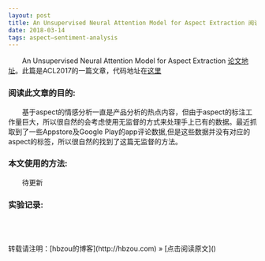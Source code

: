 ```yaml
---
layout: post
title: An Unsupervised Neural Attention Model for Aspect Extraction 阅读笔记
date: 2018-03-14 
tags: aspect—sentiment-analysis    
---
```


　　An Unsupervised Neural Attention Model for Aspect Extraction [论文地址](http://www.aclweb.org/anthology/P/P17/P17-1036.pdf)。此篇是ACL2017的一篇文章，代码地址在[这里]()

### 阅读此文章的目的:
　　基于aspect的情感分析一直是产品分析的热点内容，但由于aspect的标注工作量巨大，所以很自然的会考虑使用无监督的方式来处理手上已有的数据。最近抓取到了一些Appstore及Google Play的app评论数据,但是这些数据并没有对应的aspect的标签，所以很自然的找到了这篇无监督的方法。
　　
### 本文使用的方法:
　　待更新
　　
### 实验记录:



　　
　　





<br>
转载请注明：[hbzou的博客](http://hbzou.com) » [点击阅读原文]()     













